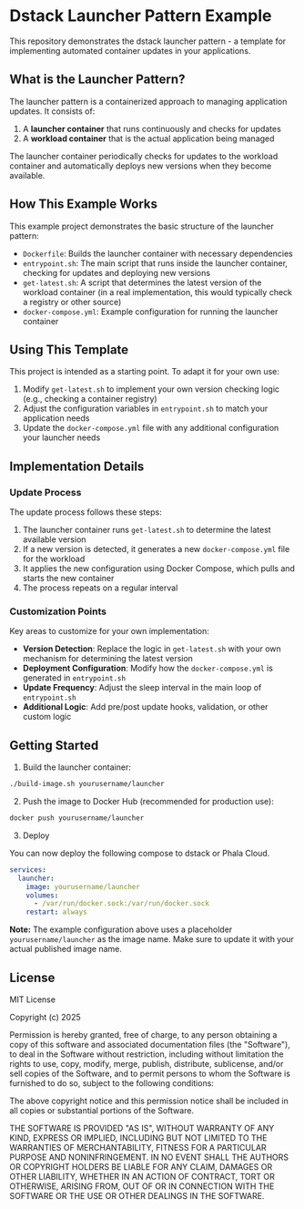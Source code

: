 # Dstack Launcher Pattern Example

This repository demonstrates the dstack launcher pattern - a template for implementing automated container updates in your applications.

## What is the Launcher Pattern?

The launcher pattern is a containerized approach to managing application updates. It consists of:

1. A **launcher container** that runs continuously and checks for updates
2. A **workload container** that is the actual application being managed

The launcher container periodically checks for updates to the workload container and automatically deploys new versions when they become available.

## How This Example Works

This example project demonstrates the basic structure of the launcher pattern:

- `Dockerfile`: Builds the launcher container with necessary dependencies
- `entrypoint.sh`: The main script that runs inside the launcher container, checking for updates and deploying new versions
- `get-latest.sh`: A script that determines the latest version of the workload container (in a real implementation, this would typically check a registry or other source)
- `docker-compose.yml`: Example configuration for running the launcher container

## Using This Template

This project is intended as a starting point. To adapt it for your own use:

1. Modify `get-latest.sh` to implement your own version checking logic (e.g., checking a container registry)
2. Adjust the configuration variables in `entrypoint.sh` to match your application needs
3. Update the `docker-compose.yml` file with any additional configuration your launcher needs

## Implementation Details

### Update Process

The update process follows these steps:

1. The launcher container runs `get-latest.sh` to determine the latest available version
2. If a new version is detected, it generates a new `docker-compose.yml` file for the workload
3. It applies the new configuration using Docker Compose, which pulls and starts the new container
4. The process repeats on a regular interval

### Customization Points

Key areas to customize for your own implementation:

- **Version Detection**: Replace the logic in `get-latest.sh` with your own mechanism for determining the latest version
- **Deployment Configuration**: Modify how the `docker-compose.yml` is generated in `entrypoint.sh`
- **Update Frequency**: Adjust the sleep interval in the main loop of `entrypoint.sh`
- **Additional Logic**: Add pre/post update hooks, validation, or other custom logic

## Getting Started

1. Build the launcher container:

```bash
./build-image.sh yourusername/launcher
```

2. Push the image to Docker Hub (recommended for production use):

```bash
docker push yourusername/launcher
```

3. Deploy

You can now deploy the following compose to dstack or Phala Cloud.

```yaml
services:
  launcher:
    image: yourusername/launcher
    volumes:
      - /var/run/docker.sock:/var/run/docker.sock
    restart: always
```

**Note:** The example configuration above uses a placeholder `yourusername/launcher` as the image name. Make sure to update it with your actual published image name.

## License

MIT License

Copyright (c) 2025

Permission is hereby granted, free of charge, to any person obtaining a copy of this software and associated documentation files (the "Software"), to deal in the Software without restriction, including without limitation the rights to use, copy, modify, merge, publish, distribute, sublicense, and/or sell copies of the Software, and to permit persons to whom the Software is furnished to do so, subject to the following conditions:

The above copyright notice and this permission notice shall be included in all copies or substantial portions of the Software.

THE SOFTWARE IS PROVIDED "AS IS", WITHOUT WARRANTY OF ANY KIND, EXPRESS OR IMPLIED, INCLUDING BUT NOT LIMITED TO THE WARRANTIES OF MERCHANTABILITY, FITNESS FOR A PARTICULAR PURPOSE AND NONINFRINGEMENT. IN NO EVENT SHALL THE AUTHORS OR COPYRIGHT HOLDERS BE LIABLE FOR ANY CLAIM, DAMAGES OR OTHER LIABILITY, WHETHER IN AN ACTION OF CONTRACT, TORT OR OTHERWISE, ARISING FROM, OUT OF OR IN CONNECTION WITH THE SOFTWARE OR THE USE OR OTHER DEALINGS IN THE SOFTWARE.

